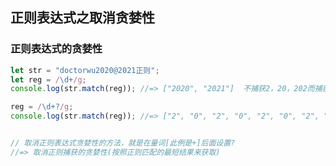 ## 正则表达式之取消贪婪性



### 正则表达式的贪婪性

```javascript
let str = "doctorwu2020@2021正则";
let reg = /\d+/g;
console.log(str.match(reg)); //=> ["2020", "2021"]  不捕获2，20，202而捕获2020，这就是正则表达式的贪婪性

reg = /\d+?/g;
console.log(str.match(reg)); //=> ["2", "0", "2", "0", "2", "0", "2", "1"]


// 取消正则表达式贪婪性的方法，就是在量词[此例是+]后面设置?
//=> 取消正则捕获的贪婪性(按照正则匹配的最短结果来获取)
```

